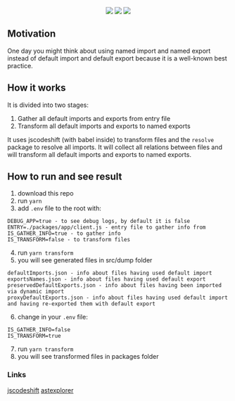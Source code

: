 <p align="center">
  <a href="https://www.npmjs.com/package/rewrite-default-exports"><img src="https://img.shields.io/npm/v/rewrite-default-exports?style=flat-square"></a>
  <a href="https://www.npmjs.com/package/rewrite-default-exports"><img src="https://img.shields.io/npm/dm/rewrite-default-exports?style=flat-square"></a>
  <a href="https://www.npmjs.com/package/rewrite-default-exports"><img src="https://img.shields.io/github/stars/mallchel/rewrite-default-exports?style=flat-square"></a>
</p>

## Motivation
One day you might think about using named import and named export instead of default import and default export because it is a well-known best practice.

## How it works
It is divided into two stages:
1. Gather all default imports and exports from entry file
2. Transform all default imports and exports to named exports

It uses jscodeshift (with babel inside) to transform files and the `resolve` package to resolve all imports. It will collect all relations between files and will transform all default imports and exports to named exports.

## How to run and see result
1. download this repo
2. run `yarn`
3. add `.env` file to the root with:
```
DEBUG_APP=true - to see debug logs, by default it is false
ENTRY=./packages/app/client.js - entry file to gather info from
IS_GATHER_INFO=true - to gather info
IS_TRANSFORM=false - to transform files
```
4. run `yarn transform`
5. you will see generated files in src/dump folder
```
defaultImports.json - info about files having used default import
exportsNames.json - info about files having used default export
preservedDefaultExports.json - info about files having been imported via dynamic import
proxyDefaultExports.json - info about files having used default import and having re-exported them with default export
```
6. change in your `.env` file:
```
IS_GATHER_INFO=false
IS_TRANSFORM=true
```
7. run `yarn transform`
8. you will see transformed files in packages folder


### Links
[jscodeshift](https://github.com/facebook/jscodeshift/wiki/jscodeshift-Documentation)
[astexplorer](https://astexplorer.net/)

